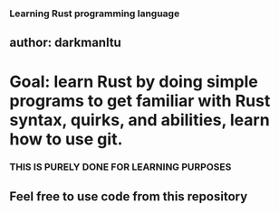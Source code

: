 ### Learning Rust programming language
## author: darkmanltu
# Goal: learn Rust by doing simple programs to get familiar with Rust syntax, quirks, and abilities, learn how to use git.

### THIS IS PURELY DONE FOR LEARNING PURPOSES
## Feel free to use code from this repository


